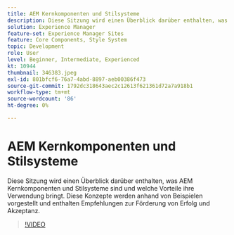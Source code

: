 ```yaml
---
title: AEM Kernkomponenten und Stilsysteme
description: Diese Sitzung wird einen Überblick darüber enthalten, was AEM Kernkomponenten und Stilsysteme sind und welche Vorteile ihre Verwendung bringt. Diese Konzepte werden anhand von Beispielen vorgestellt und enthalten Empfehlungen zur Förderung von Erfolg und Akzeptanz.
solution: Experience Manager
feature-set: Experience Manager Sites
feature: Core Components, Style System
topic: Development
role: User
level: Beginner, Intermediate, Experienced
kt: 10944
thumbnail: 346383.jpeg
exl-id: 801bfcf6-76a7-4abd-8897-aeb00386f473
source-git-commit: 1792dc318643aec2c12613f621361d72a7a918b1
workflow-type: tm+mt
source-wordcount: '86'
ht-degree: 0%

---
```


# AEM Kernkomponenten und Stilsysteme

Diese Sitzung wird einen Überblick darüber enthalten, was AEM Kernkomponenten und Stilsysteme sind und welche Vorteile ihre Verwendung bringt. Diese Konzepte werden anhand von Beispielen vorgestellt und enthalten Empfehlungen zur Förderung von Erfolg und Akzeptanz.

>[!VIDEO](https://video.tv.adobe.com/v/346383/?quality=12&learn=on)
